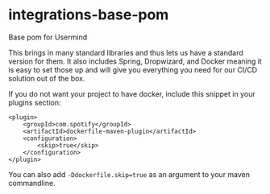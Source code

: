 # integrations-base-pom
Base pom for Usermind

This brings in many standard libraries and thus lets us have a standard version for them. It also includes Spring, Dropwizard, and Docker meaning it is easy to set those up and will give you everything you need for our CI/CD solution out of the box.

If you do not want your project to have docker, include this snippet in your plugins section:

```          
<plugin>
    <groupId>com.spotify</groupId>
    <artifactId>dockerfile-maven-plugin</artifactId>
    <configuration>
        <skip>true</skip>
    </configuration>
</plugin>
```

You can also add `-Ddockerfile.skip=true` as an argument to your maven commandline.            
            
